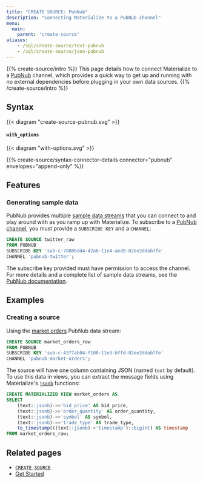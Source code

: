 ```yaml
---
title: "CREATE SOURCE: PubNub"
description: "Connecting Materialize to a PubNub channel"
menu:
  main:
    parent: 'create-source'
aliases:
    - /sql/create-source/text-pubnub
    - /sql/create-source/json-pubnub
---
```


{{% create-source/intro %}}
This page details how to connect Materialize to a [PubNub](https://www.pubnub.com) channel, which provides a quick way to get up and running with no external dependencies before plugging in your own data sources.
{{% /create-source/intro %}}

## Syntax

{{< diagram "create-source-pubnub.svg" >}}

#### `with_options`

{{< diagram "with-options.svg" >}}

{{% create-source/syntax-connector-details connector="pubnub" envelopes="append-only" %}}

## Features

### Generating sample data

PubNub provides multiple [sample data streams](https://www.pubnub.com/developers/realtime-data-streams/) that you can connect to and play around with as you ramp up with Materialize. To subscribe to a [PubNub channel](https://www.pubnub.com/docs/channels/subscribe), you must provide a `SUBSCRIBE KEY` and a `CHANNEL`:

```sql
CREATE SOURCE twitter_raw
FROM PUBNUB
SUBSCRIBE KEY 'sub-c-78806dd4-42a6-11e4-aed8-02ee2ddab7fe'
CHANNEL 'pubnub-twitter';
```

The subscribe key provided must have permission to access the channel. For more details and a complete list of sample data streams, see the [PubNub documentation](https://www.pubnub.com/docs/).

## Examples

### Creating a source

Using the [market orders](https://www.pubnub.com/developers/realtime-data-streams/financial-securities-market-orders/) PubNub data stream:

```sql
CREATE SOURCE market_orders_raw
FROM PUBNUB
SUBSCRIBE KEY 'sub-c-4377ab04-f100-11e3-bffd-02ee2ddab7fe'
CHANNEL 'pubnub-market-orders';
```

The source will have one column containing JSON (named `text` by default). To use this data in views, you can extract the message fields using
Materialize's [`jsonb`](/sql/types/jsonb) functions:

```sql
CREATE MATERIALIZED VIEW market_orders AS
SELECT
    (text::jsonb)->>'bid_price' AS bid_price,
    (text::jsonb)->>'order_quantity' AS order_quantity,
    (text::jsonb)->>'symbol' AS symbol,
    (text::jsonb)->>'trade_type' AS trade_type,
    to_timestamp(((text::jsonb)->'timestamp')::bigint) AS timestamp
FROM market_orders_raw;
```

## Related pages

- [`CREATE SOURCE`](../)
- [Get Started](/get-started)